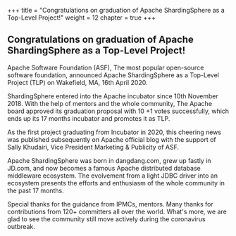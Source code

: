+++
title = "Congratulations on graduation of Apache ShardingSphere as a Top-Level Project!" 
weight = 12
chapter = true
+++

## Congratulations on graduation of Apache ShardingSphere as a Top-Level Project!


Apache Software Foundation (ASF), The most popular open-source software foundation, announced Apache ShardingSphere as a Top-Level Project (TLP) on Wakefield, MA, 16th April 2020.

ShardingSphere entered into the Apache incubator since 10th November 2018. With the help of mentors and the whole community, The Apache board approved its graduation proposal with 10 +1 votes successfully, which ends up its 17 months incubator and promotes it as TLP.

As the first project graduating from Incubator in 2020, this cheering news was published subsequently on Apache official blog with the support of Sally Khudairi, Vice President Marketing & Publicity of ASF.

Apache ShardingSphere was born in dangdang.com, grew up fastly in JD.com, and now becomes a famous Apache distributed database middleware ecosystem. The evolvement from a light JDBC driver into an ecosystem presents the efforts and enthusiasm of the whole community in the past 17 months.

Special thanks for the guidance from IPMCs, mentors. Many thanks for contributions from 120+ committers all over the world. What's more, we are glad to see the community still move actively during the coronavirus outbreak. 
